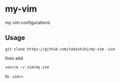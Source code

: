 # my-vim
my vim configurations

## Usage

```
git clone https://github.com/takashiki/my-vim .vim
```

then add

```
source ~/.vim/my.vim
```

to `.vimrc`
